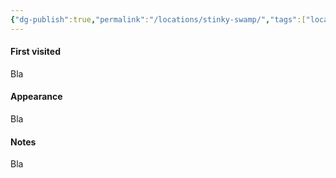 ```yaml
---
{"dg-publish":true,"permalink":"/locations/stinky-swamp/","tags":["location"],"noteIcon":"📍"}
---
```


#### First visited
Bla
#### Appearance
Bla
#### Notes
Bla
